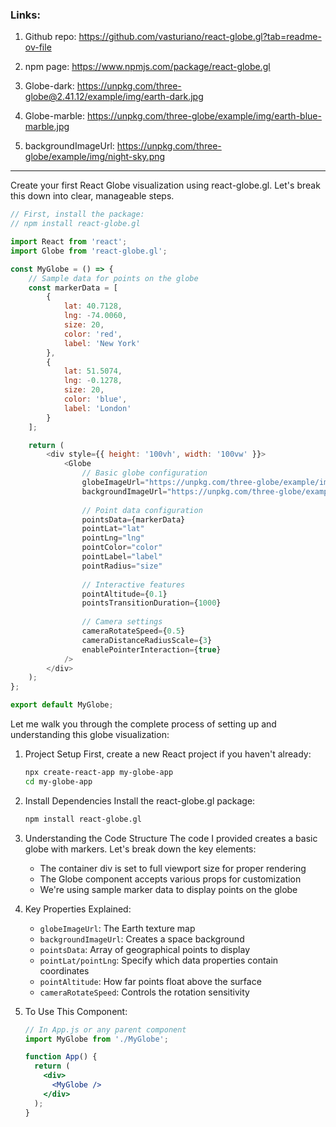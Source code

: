 ### Links: 
1. Github repo: https://github.com/vasturiano/react-globe.gl?tab=readme-ov-file
2. npm page: https://www.npmjs.com/package/react-globe.gl

3. Globe-dark: https://unpkg.com/three-globe@2.41.12/example/img/earth-dark.jpg
4. Globe-marble: https://unpkg.com/three-globe/example/img/earth-blue-marble.jpg
5. backgroundImageUrl: https://unpkg.com/three-globe/example/img/night-sky.png

---

Create your first React Globe visualization using react-globe.gl. Let's break this down into clear, manageable steps.

```javascript
// First, install the package:
// npm install react-globe.gl

import React from 'react';
import Globe from 'react-globe.gl';

const MyGlobe = () => {
    // Sample data for points on the globe
    const markerData = [
        {
            lat: 40.7128,
            lng: -74.0060,
            size: 20,
            color: 'red',
            label: 'New York'
        },
        {
            lat: 51.5074,
            lng: -0.1278,
            size: 20,
            color: 'blue',
            label: 'London'
        }
    ];

    return (
        <div style={{ height: '100vh', width: '100vw' }}>
            <Globe
                // Basic globe configuration
                globeImageUrl="https://unpkg.com/three-globe/example/img/earth-blue-marble.jpg"
                backgroundImageUrl="https://unpkg.com/three-globe/example/img/night-sky.png"
                
                // Point data configuration
                pointsData={markerData}
                pointLat="lat"
                pointLng="lng"
                pointColor="color"
                pointLabel="label"
                pointRadius="size"
                
                // Interactive features
                pointAltitude={0.1}
                pointsTransitionDuration={1000}
                
                // Camera settings
                cameraRotateSpeed={0.5}
                cameraDistanceRadiusScale={3}
                enablePointerInteraction={true}
            />
        </div>
    );
};

export default MyGlobe;

```

Let me walk you through the complete process of setting up and understanding this globe visualization:

1. Project Setup
   First, create a new React project if you haven't already:
   ```bash
   npx create-react-app my-globe-app
   cd my-globe-app
   ```

2. Install Dependencies
   Install the react-globe.gl package:
   ```bash
   npm install react-globe.gl
   ```

3. Understanding the Code Structure
   The code I provided creates a basic globe with markers. Let's break down the key elements:

   - The container div is set to full viewport size for proper rendering
   - The Globe component accepts various props for customization
   - We're using sample marker data to display points on the globe

4. Key Properties Explained:
   - `globeImageUrl`: The Earth texture map
   - `backgroundImageUrl`: Creates a space background
   - `pointsData`: Array of geographical points to display
   - `pointLat/pointLng`: Specify which data properties contain coordinates
   - `pointAltitude`: How far points float above the surface
   - `cameraRotateSpeed`: Controls the rotation sensitivity

5. To Use This Component:
   ```jsx
   // In App.js or any parent component
   import MyGlobe from './MyGlobe';

   function App() {
     return (
       <div>
         <MyGlobe />
       </div>
     );
   }
   ```
